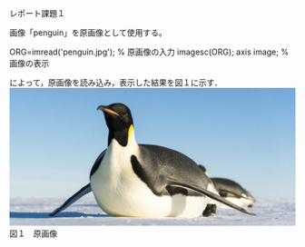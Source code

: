 レポート課題１

画像「penguin」を原画像として使用する。

ORG=imread('penguin.jpg'); % 原画像の入力
imagesc(ORG); axis image; % 画像の表示

によって，原画像を読み込み，表示した結果を図１に示す．
![原画像](https://github.com/broccoly009/kadai/blob/master/image/penguin.jpg)
図１　原画像


